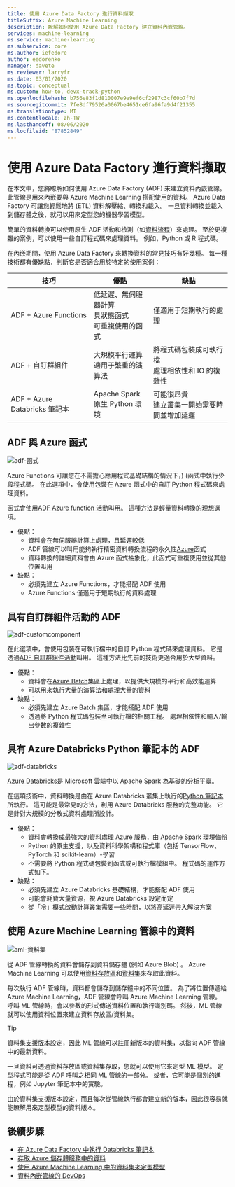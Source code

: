 ```yaml
---
title: 使用 Azure Data Factory 進行資料擷取
titleSuffix: Azure Machine Learning
description: 瞭解如何使用 Azure Data Factory 建立資料內嵌管線。
services: machine-learning
ms.service: machine-learning
ms.subservice: core
ms.author: iefedore
author: eedorenko
manager: davete
ms.reviewer: larryfr
ms.date: 03/01/2020
ms.topic: conceptual
ms.custom: how-to, devx-track-python
ms.openlocfilehash: b756e83f1d810007e9e9ef6cf2987c3cf60b7f7d
ms.sourcegitcommit: 7fe8df79526a0067be4651ce6fa96fa9d4f21355
ms.translationtype: MT
ms.contentlocale: zh-TW
ms.lasthandoff: 08/06/2020
ms.locfileid: "87852849"
---
```

# <a name="data-ingestion-with-azure-data-factory"></a>使用 Azure Data Factory 進行資料擷取

在本文中，您將瞭解如何使用 Azure Data Factory (ADF) 來建立資料內嵌管線。 此管線是用來內嵌要與 Azure Machine Learning 搭配使用的資料。 Azure Data Factory 可讓您輕鬆地將 (ETL) 資料解壓縮、轉換和載入。 一旦資料轉換並載入到儲存體之後，就可以用來定型您的機器學習模型。

簡單的資料轉換可以使用原生 ADF 活動和檢測（如[資料流程](https://docs.microsoft.com/azure/data-factory/control-flow-execute-data-flow-activity)）來處理。 至於更複雜的案例，可以使用一些自訂程式碼來處理資料。 例如，Python 或 R 程式碼。

在內嵌期間，使用 Azure Data Factory 來轉換資料的常見技巧有好幾種。 每一種技術都有優缺點，判斷它是否適合用於特定的使用案例：

| 技巧 | 優點 | 缺點 |
| ----- | ----- | ----- |
| ADF + Azure Functions | 低延遲、無伺服器計算</br>具狀態函式</br>可重複使用的函式 | 僅適用于短期執行的處理 |
| ADF + 自訂群組件 | 大規模平行運算</br>適用于繁重的演算法 | 將程式碼包裝成可執行檔</br>處理相依性和 IO 的複雜性 |
| ADF + Azure Databricks 筆記本 | Apache Spark</br>原生 Python 環境 | 可能很昂貴</br>建立叢集一開始需要時間並增加延遲

## <a name="adf-with-azure-functions"></a>ADF 與 Azure 函式

![adf-函式](media/how-to-data-ingest-adf/adf-function.png)

Azure Functions 可讓您在不需擔心應用程式基礎結構的情況下，)  (函式中執行少段程式碼。 在此選項中，會使用包裝在 Azure 函式中的自訂 Python 程式碼來處理資料。 

函式會使用[ADF Azure function 活動](https://docs.microsoft.com/azure/data-factory/control-flow-azure-function-activity)叫用。 這種方法是輕量資料轉換的理想選項。 

* 優點：
    * 資料會在無伺服器計算上處理，且延遲較低
    * ADF 管線可以叫用能夠執行精密資料轉換流程的永久性[Azure](/azure/azure-functions/durable/durable-functions-overview)函式 
    * 資料轉換的詳細資料會由 Azure 函式抽象化，此函式可重複使用並從其他位置叫用
* 缺點：
    * 必須先建立 Azure Functions，才能搭配 ADF 使用
    * Azure Functions 僅適用于短期執行的資料處理

## <a name="adf-with-custom-component-activity"></a>具有自訂群組件活動的 ADF

![adf-customcomponent](media/how-to-data-ingest-adf/adf-customcomponent.png)

在此選項中，會使用包裝在可執行檔中的自訂 Python 程式碼來處理資料。 它是透過[ADF 自訂群組件活動](https://docs.microsoft.com/azure/data-factory/transform-data-using-dotnet-custom-activity)叫用。 這種方法比先前的技術更適合用於大型資料。

* 優點：
    * 資料會在[Azure Batch](https://docs.microsoft.com/azure/batch/batch-technical-overview)集區上處理，以提供大規模的平行和高效能運算
    * 可以用來執行大量的演算法和處理大量的資料
* 缺點：
    * 必須先建立 Azure Batch 集區，才能搭配 ADF 使用
    * 透過將 Python 程式碼包裝至可執行檔的相關工程。 處理相依性和輸入/輸出參數的複雜性

## <a name="adf-with-azure-databricks-python-notebook"></a>具有 Azure Databricks Python 筆記本的 ADF

![adf-databricks](media/how-to-data-ingest-adf/adf-databricks.png)

[Azure Databricks](https://azure.microsoft.com/services/databricks/)是 Microsoft 雲端中以 Apache Spark 為基礎的分析平臺。

在這項技術中，資料轉換是由在 Azure Databricks 叢集上執行的[Python 筆記本](https://docs.microsoft.com/azure/data-factory/transform-data-using-databricks-notebook)所執行。 這可能是最常見的方法，利用 Azure Databricks 服務的完整功能。 它是針對大規模的分散式資料處理所設計。

* 優點：
    * 資料會轉換成最強大的資料處理 Azure 服務，由 Apache Spark 環境備份
    * Python 的原生支援，以及資料科學架構和程式庫（包括 TensorFlow、PyTorch 和 scikit-learn）-學習
    * 不需要將 Python 程式碼包裝到函式或可執行檔模組中。 程式碼的運作方式如下。
* 缺點：
    * 必須先建立 Azure Databricks 基礎結構，才能搭配 ADF 使用
    * 可能會耗費大量資源，視 Azure Databricks 設定而定
    * 從「冷」模式啟動計算叢集需要一些時間，以將高延遲帶入解決方案 
    

## <a name="consuming-data-in-azure-machine-learning-pipelines"></a>使用 Azure Machine Learning 管線中的資料

![aml-資料集](media/how-to-data-ingest-adf/aml-dataset.png)

從 ADF 管線轉換的資料會儲存到資料儲存體 (例如 Azure Blob) 。 Azure Machine Learning 可以使用[資料存放區](https://docs.microsoft.com/azure/machine-learning/how-to-access-data#create-and-register-datastores)和[資料集](https://docs.microsoft.com/azure/machine-learning/how-to-create-register-datasets)來存取此資料。

每次執行 ADF 管線時，資料都會儲存到儲存體中的不同位置。 為了將位置傳遞給 Azure Machine Learning，ADF 管線會呼叫 Azure Machine Learning 管線。 呼叫 ML 管線時，會以參數的形式傳送資料位置和執行識別碼。 然後，ML 管線就可以使用資料位置來建立資料存放區/資料集。 

> [!TIP]
> 資料集[支援版本](https://docs.microsoft.com/azure/machine-learning/how-to-version-track-datasets)設定，因此 ML 管線可以註冊新版本的資料集，以指向 ADF 管線中的最新資料。

一旦資料可透過資料存放區或資料集存取，您就可以使用它來定型 ML 模型。 定型程式可能是從 ADF 呼叫之相同 ML 管線的一部分。 或者，它可能是個別的進程，例如 Jupyter 筆記本中的實驗。

由於資料集支援版本設定，而且每次從管線執行都會建立新的版本，因此很容易就能瞭解用來定型模型的資料版本。

## <a name="next-steps"></a>後續步驟

* [在 Azure Data Factory 中執行 Databricks 筆記本](https://docs.microsoft.com/azure/data-factory/transform-data-using-databricks-notebook)
* [存取 Azure 儲存體服務中的資料](https://docs.microsoft.com/azure/machine-learning/how-to-access-data#create-and-register-datastores)
* [使用 Azure Machine Learning 中的資料集來定型模型](https://docs.microsoft.com/azure/machine-learning/how-to-train-with-datasets)
* [資料內嵌管線的 DevOps](https://docs.microsoft.com/azure/machine-learning/how-to-cicd-data-ingestion)

